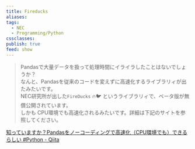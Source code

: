 ```yaml
---
title: Fireducks
aliases: 
tags:
  - NEC
  - Programming/Python
cssclasses: 
publish: true
feed: show
---
```

> Pandasで大量データを扱って処理時間にイライラしたことはないでしょうか？  
なんと、Pandasを従来のコードを変えずに高速化するライブラリィが出たみたいです。  
NEC研究所が出した`FireDucks` 🔥🐦 というライブラリィで、ベータ版が無償公開されています。  
しかも CPU環境でも高速化されるみたいです。詳細は下記のサイトを参照してください。

[知っていますか？Pandasをノーコーディングで高速化（CPU環境でも）できるらしい #Python - Qiita](https://qiita.com/DeepTama/items/09b5f57654aa7a8af6a7)

